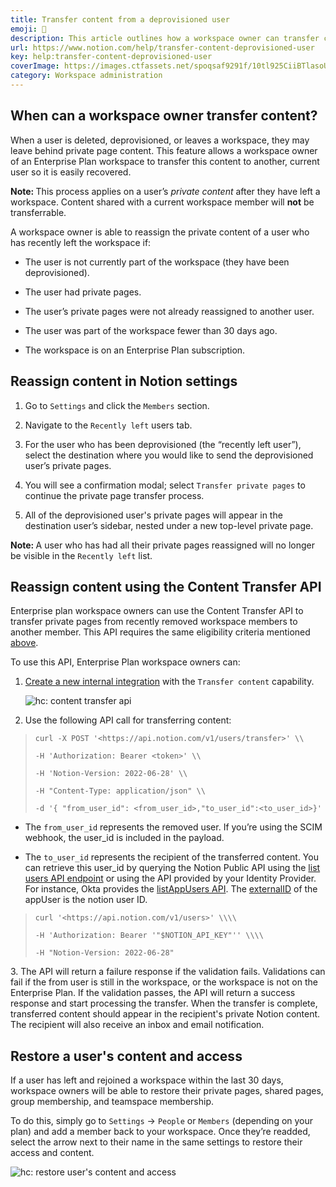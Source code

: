 ```yaml
---
title: Transfer content from a deprovisioned user
emoji: 📖
description: This article outlines how a workspace owner can transfer content from a member who has been deprovisioned from an Enterprise Plan workspace 📖
url: https://www.notion.com/help/transfer-content-deprovisioned-user
key: help:transfer-content-deprovisioned-user
coverImage: https://images.ctfassets.net/spoqsaf9291f/10tl925CiiBTlasoUaxaM1/60befda7bdd6eb12cc9bc1811cf9cbba/Duplicate_public_pages_-_hero.png
category: Workspace administration
---
```


## When can a workspace owner transfer content?

When a user is deleted, deprovisioned, or leaves a workspace, they may leave behind private page content. This feature allows a workspace owner of an Enterprise Plan workspace to transfer this content to another, current user so it is easily recovered.

**Note:&#x20;**&#x54;his process applies on a user’s *private content* after they have left a workspace. Content shared with a current workspace member will **not** be transferrable.

A workspace owner is able to reassign the private content of a user who has recently left the workspace if:

* The user is not currently part of the workspace (they have been deprovisioned).

* The user had private pages.

* The user’s private pages were not already reassigned to another user.

* The user was part of the workspace fewer than 30 days ago.

* The workspace is on an Enterprise Plan subscription.

## Reassign content in Notion settings

1. Go to `Settings` and click the `Members` section.

2. Navigate to the `Recently left` users tab.

3. For the user who has been deprovisioned (the “recently left user”), select the destination where you would like to send the deprovisioned user’s private pages.

4. You will see a confirmation modal; select `Transfer private pages` to continue the private page transfer process.

5. All of the deprovisioned user's private pages will appear in the destination user’s sidebar, nested under a new top-level private page.

**Note:&#x20;**&#x41; user who has had all their private pages reassigned will no longer be visible in the `Recently left` list.

## Reassign content using the Content Transfer API

Enterprise plan workspace owners can use the Content Transfer API to transfer private pages from recently removed workspace members to another member. This API requires the same eligibility criteria mentioned [above](https://www.notion.com/help/transfer-content-deprovisioned-user#when-can-a-workspace-owner-transfer-content).

To use this API, Enterprise Plan workspace owners can:

1. [Create a new internal integration](https://www.notion.com/profile/integrations) with the `Transfer content` capability.

   ![hc: content transfer api](https://images.ctfassets.net/spoqsaf9291f/1xgJY9WrwhBD6kf9Uopl7l/0bd3f1489e482ae1cdbafab5143e3f94/content_transfer_api.webp)

2. Use the following API call for transferring content:

> `curl -X POST '<https://api.notion.com/v1/users/transfer>' \\`
>
> `-H 'Authorization: Bearer <token>' \\`
>
> `-H 'Notion-Version: 2022-06-28' \\`
>
> `-H "Content-Type: application/json" \\`
>
> `-d '{ "from_user_id": <from_user_id>,"to_user_id":<to_user_id>}'`

* The `from_user_id` represents the removed user. If you’re using the SCIM webhook, the user\_id is included in the payload.

* The `to_user_id` represents the recipient of the transferred content. You can retrieve this user\_id by querying the Notion Public API using the [list users API endpoint](https://developers.notion.com/reference/get-users) or using the API provided by your Identity Provider. For instance, Okta provides the [listAppUsers API](https://developer.okta.com/docs/api/openapi/okta-management/management/tag/ApplicationUsers/#tag/ApplicationUsers/operation/listApplicationUsers). The [externalID](https://developer.okta.com/docs/api/openapi/okta-management/management/tag/ApplicationUsers/#tag/ApplicationUsers/operation/listApplicationUsers!c=200\&path=externalId\&t=response) of the appUser is the notion user ID.

> `curl '<https://api.notion.com/v1/users>' \\\\`
>
> `-H 'Authorization: Bearer '"$NOTION_API_KEY"'' \\\\`
>
> `-H "Notion-Version: 2022-06-28"`

3\. The API will return a failure response if the validation fails. Validations can fail if the from user is still in the workspace, or the workspace is not on the Enterprise Plan. If the validation passes, the API will return a success response and start processing the transfer. When the transfer is complete, transferred content should appear in the recipient's private Notion content. The recipient will also receive an inbox and email notification.

## Restore a user's content and access

If a user has left and rejoined a workspace within the last 30 days, workspace owners will be able to restore their private pages, shared pages, group membership, and teamspace membership.

To do this, simply go to `Settings` → `People` or `Members` (depending on your plan) and add a member back to your workspace. Once they’re readded, select the arrow next to their name in the same settings to restore their access and content.

![hc: restore user's content and access](https://images.ctfassets.net/spoqsaf9291f/6TbvNKuv6fAnhJ2yGOlPMq/edd01cd49e71be1523ab54434b194e74/Reference_Visuals_Group_172.png)
